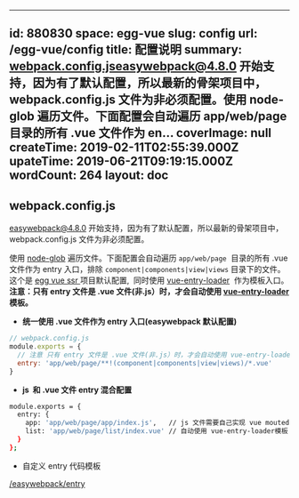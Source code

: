 
---
id: 880830
space: egg-vue
slug: config
url: /egg-vue/config
title: 配置说明
summary: webpack.config.jseasywebpack@4.8.0 开始支持，因为有了默认配置，所以最新的骨架项目中，webpack.config.js 文件为非必须配置。使用 node-glob 遍历文件。下面配置会自动遍历 app/web/page  目录的所有 .vue 文件作为 en...
coverImage: null
createTime: 2019-02-11T02:55:39.000Z 
upateTime: 2019-06-21T09:19:15.000Z
wordCount: 264
layout: doc
---

## webpack.config.js

easywebpack@4.8.0 开始支持，因为有了默认配置，所以最新的骨架项目中，webpack.config.js 文件为非必须配置。

使用 [node-glob](https://github.com/isaacs/node-glob) 遍历文件。下面配置会自动遍历 `app/web/page`  目录的所有 .vue 文件作为 entry 入口，排除 `component|components|view|views` 目录下的文件。 这个是 [egg vue ssr ](https://github.com/hubcarl/egg-vue-webpack-boilerplate) 项目默认配置,  同时使用 [vue-entry-loader](https://github.com/hubcarl/vue-entry-loader)  作为模板入口。 **注意：只有 entry 文件是 .vue 文件(非.js）时，才会自动使用 **[vue-entry-loader](https://github.com/hubcarl/vue-entry-loader)** 模板。**

-  **统一使用 .vue 文件作为 entry 入口(easywebpack 默认配置)**


```javascript
// webpack.config.js
module.exports = {
  // 注意 只有 entry 文件是 .vue 文件(非.js）时，才会自动使用 vue-entry-loader模板
  entry: 'app/web/page/**!(component|components|view|views)/*.vue'
}
```

- **js  和 .vue 文件 entry 混合配置**


```bash
module.exports = {
  entry: {
    app: 'app/web/page/app/index.js',   // js 文件需要自己实现 vue mouted 逻辑
    list: 'app/web/page/list/index.vue' // 自动使用 vue-entry-loader模板
  }
};
```

- 自定义 entry 代码模板


[/easywebpack/entry](/easywebpack/entry)


  